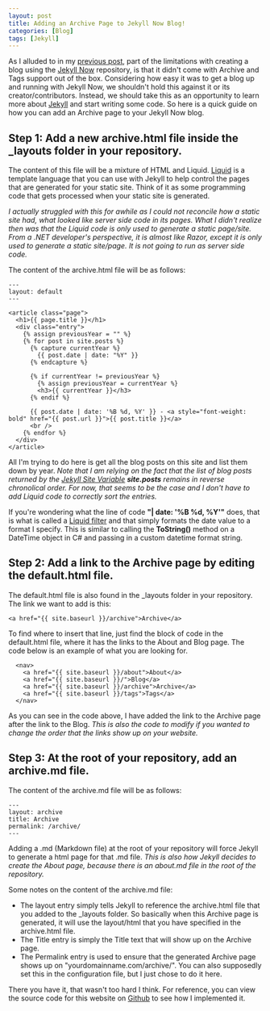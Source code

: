 ```yaml
---
layout: post
title: Adding an Archive Page to Jekyll Now Blog!
categories: [Blog]
tags: [Jekyll]
---
```

As I alluded to in my [previous post](https://dinobansigan.com/Blog-With-JekyllNow-And-GitHub-Pages/), part of the limitations with 
creating a blog using the [Jekyll Now](https://github.com/barryclark/jekyll-now) repository, is that it didn't come with Archive and 
Tags support out of the box. Considering how easy it was to get a blog up and running with Jekyll Now, we shouldn't hold this 
against it or its creator/contributors. Instead, we should take this as an opportunity to learn more about [Jekyll](https://jekyllrb.com/) 
and start writing some code. So here is a quick guide on how you can add an Archive page to your Jekyll Now blog.

## Step 1: Add a new archive.html file inside the _layouts folder in your repository.

The content of this file will be a mixture of HTML and Liquid. [Liquid](https://help.shopify.com/en/themes/liquid) is a template 
language that you can use with Jekyll to help control the pages that are generated for your static site. Think of it as some programming 
code that gets processed when your static site is generated. 

*I actually struggled with this for awhile as I could not reconcile how a static site had, what looked like server side code in its pages. 
What I didn't realize then was that the Liquid code is only used to generate a static page/site. From a .NET developer's perspective, it 
is almost like Razor, except it is only used to generate a static site/page. It is not going to run as server side code.*

The content of the archive.html file will be as follows:
```
---
layout: default
---

<article class="page">
  <h1>{{ page.title }}</h1>
  <div class="entry">
    {% assign previousYear = "" %}
    {% for post in site.posts %}
      {% capture currentYear %}
        {{ post.date | date: "%Y" }}
      {% endcapture %}
    
      {% if currentYear != previousYear %}
        {% assign previousYear = currentYear %}
        <h3>{{ currentYear }}</h3>
      {% endif %}
    
      {{ post.date | date: '%B %d, %Y' }} - <a style="font-weight: bold" href="{{ post.url }}">{{ post.title }}</a>
      <br />
    {% endfor %}
  </div>
</article>
```
All I'm trying to do here is get all the blog posts on this site and list them down by year. *Note that I am relying on the fact that 
the list of blog posts returned by the [Jekyll Site Variable](https://jekyllrb.com/docs/variables/#site-variables) **site.posts** 
remains in reverse chronolical order. For now, that seems to be the case and I don't have to add Liquid code to correctly sort the entries.*

If you're wondering what the line of code **"| date: '%B %d, %Y'"** does, that is what is called a [Liquid filter](https://help.shopify.com/en/themes/liquid/filters) 
and that simply formats the date value to a format I specify. This is similar to calling the **ToString()** method on a DateTime object 
in C# and passing in a custom datetime format string.

## Step 2: Add a link to the Archive page by editing the default.html file.

The default.html file is also found in the _layouts folder in your repository. The link we want to add is this:
```
<a href="{{ site.baseurl }}/archive">Archive</a>
```

To find where to insert that line, just find the block of code in the default.html file, where it has the links to the About and Blog 
page. The code below is an example of what you are looking for.
```
  <nav>
	<a href="{{ site.baseurl }}/about">About</a>
	<a href="{{ site.baseurl }}/">Blog</a>
	<a href="{{ site.baseurl }}/archive">Archive</a>
	<a href="{{ site.baseurl }}/tags">Tags</a>
  </nav>
```
As you can see in the code above, I have added the link to the Archive page after the link to the Blog. *This is also the code to modify 
if you wanted to change the order that the links show up on your website.*

## Step 3: At the root of your repository, add an archive.md file.

The content of the archive.md file will be as follows:
```
---
layout: archive
title: Archive
permalink: /archive/
---
```
Adding a .md (Markdown file) at the root of your repository will force Jekyll to generate a html page for that .md file. *This is also 
how Jekyll decides to create the About page, because there is an about.md file in the root of the repository.*

Some notes on the content of the archive.md file:
- The layout entry simply tells Jekyll to reference the archive.html file that you added to the _layouts folder. So basically when this 
Archive page is generated, it will use the layout/html that you have specified in the archive.html file. 
- The Title entry is simply the Title text that will show up on the Archive page.
- The Permalink entry is used to ensure that the generated Archive page shows up on "yourdomainname.com/archive/". You can also supposedly 
set this in the configuration file, but I just chose to do it here.

There you have it, that wasn't too hard I think. For reference, you can view the source code for this website on [Github](https://github.com/DinoBansigan/dinobansigan.github.io) 
to see how I implemented it.
